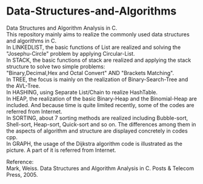 # Data-Structures-and-Algorithms
Data Structures and Algorithm Analysis in C.</br>
This repository mainly aims to realize the commonly used data structures and algorithms in C.</br>
In LINKEDLIST, the basic functions of List are realized and solving the "Josephu-Circle" problem by applying Circular-List.</br>
In STACK, the basic functions of stack are realized and applying the stack structure to solve two simple problems:</br>
"Binary,Decimal,Hex and Octal Convert" AND "Brackets Matching".</br>
In TREE, the focus is mainly on the realization of Binary-Search-Tree and the AVL-Tree.</br>
In HASHING, using Separate List/Chain to realize HashTable.</br>
In HEAP, the realization of the basic Binary-Heap and the Binomial-Heap are included. And because time is quite limited recently, some of the codes are referred from Internet.</br>
In SORTING, about 7 sorting methods are realized including Bubble-sort, Shell-sort, Heap-sort, Quick-sort and so on. The differences among them in the aspects of algorithm and structure are displayed concretely in codes cpp.</br>
In GRAPH, the usage of the Dijkstra algorithm code is illustrated as the picture. A part of it is referred from Internet.</br>  


Reference: </br>
Mark, Weiss. Data Structures and Algorithm Analysis in C. Posts & Telecom Press, 2005.
